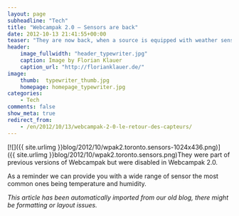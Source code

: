 ```yaml
---
layout: page
subheadline: "Tech"
title: "Webcampak 2.0 – Sensors are back"
date: 2012-10-13 21:41:55+00:00
teaser: "They are now back, when a source is equipped with weather sensors, a specific button will be displayed on the right of "Email" button, it can be used to display values recorded by the system."
header:
    image_fullwidth: "header_typewriter.jpg"
    caption: Image by Florian Klauer
    caption_url: "http://florianklauer.de/"
image:
    thumb:  typewriter_thumb.jpg
    homepage: homepage_typewriter.jpg
categories:
    - Tech
comments: false
show_meta: true
redirect_from:
    - /en/2012/10/13/webcampak-2-0-le-retour-des-capteurs/
---
```


[![]({{ site.urlimg }}blog/2012/10/wpak2.toronto.sensors-1024x436.png)]({{ site.urlimg }}blog/2012/10/wpak2.toronto.sensors.png)They were part of previous versions of Webcampak but were disabled in Webcampak 2.0.

As a reminder we can provide you with a wide range of sensor the most common ones being temperature and humidity.

_This article has been automatically imported from our old blog, there might be formatting or layout issues._
